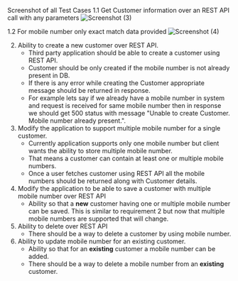 Screenshot of all Test Cases
1.1 Get Customer information over an REST API call with any parameters
![Screenshot (3)](https://user-images.githubusercontent.com/132081954/235354734-18e8416b-5bcc-476c-9e7f-7b1086a7cf1b.png)


1.2  For mobile number only exact match data provided
![Screenshot (4)](https://user-images.githubusercontent.com/132081954/235354739-f63dc883-27a6-45f8-bc71-a47d71bf5ee2.png)



2. Ability to create a new customer over REST API.
    * Third party application should be able to create a customer using REST API.
    * Customer should be only created if the mobile number is not already present in DB.
    * If there is any error while creating the Customer appropriate message should be returned in response.
    * For example lets say if we already have a mobile number in system and request is received for same mobile number then in response we should get 500 status with message "Unable to create Customer. Mobile number already present.".
3. Modify the application to support multiple mobile number for a single customer.
    * Currently application supports only one mobile number but client wants the ability to store multiple mobile number.
    * That means a customer can contain at least one or multiple mobile numbers.
    * Once a user fetches customer using REST API all the mobile numbers should be returned along with Customer details.
4. Modify the application to be able to save a customer with multiple mobile number over REST API
    * Ability so that a **new** customer having one or multiple mobile number can be saved. This is similar to requirement 2 but now that multiple mobile numbers are supported that will change.
5. Ability to delete over REST API
    * There should be a way to delete a customer by using mobile number.
6. Ability to update mobile number for an existing customer.
     * Ability so that for an **existing** customer a mobile number can be added.
     * There should be a way to delete a mobile number from an **existing** customer.
